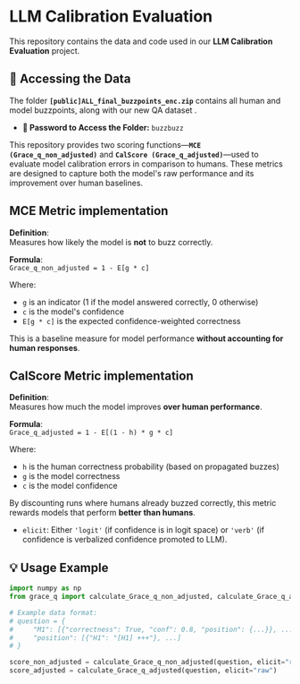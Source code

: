 # LLM Calibration Evaluation 

This repository contains the data and code used in our **LLM Calibration Evaluation** project.

## 📂 Accessing the Data

The folder **`[public]ALL_final_buzzpoints_enc.zip`** contains all human and model buzzpoints, along with our new QA dataset .

- **🔑 Password to Access the Folder:** `buzzbuzz`


This repository provides two scoring functions—**`MCE (Grace_q_non_adjusted)`** and **`CalScore (Grace_q_adjusted)`**—used to evaluate model calibration errors in comparison to humans. These metrics are designed to capture both the model's raw performance and its improvement over human baselines.


## MCE Metric implementation
**Definition**:  
Measures how likely the model is **not** to buzz correctly.

**Formula**:  
`Grace_q_non_adjusted = 1 - E[g * c]`

Where:
- `g` is an indicator (1 if the model answered correctly, 0 otherwise)
- `c` is the model's confidence
- `E[g * c]` is the expected confidence-weighted correctness

This is a baseline measure for model performance **without accounting for human responses**.

## CalScore Metric implementation

**Definition**:  
Measures how much the model improves **over human performance**.

**Formula**:  
`Grace_q_adjusted = 1 - E[(1 - h) * g * c]`

Where:
- `h` is the human correctness probability (based on propagated buzzes)
- `g` is the model correctness
- `c` is the model confidence

By discounting runs where humans already buzzed correctly, this metric rewards models that perform **better than humans**.

- `elicit`: Either `'logit'` (if confidence is in logit space) or `'verb'` (if confidence is verbalized confidence promoted to LLM).

## 💡 Usage Example

```python
import numpy as np
from grace_q import calculate_Grace_q_non_adjusted, calculate_Grace_q_adjusted

# Example data format:
# question = {
#     "M1": [{"correctness": True, "conf": 0.8, "position": {...}}, ...],
#     "position": [{"H1": "[H1] +++"}, ...]
# }

score_non_adjusted = calculate_Grace_q_non_adjusted(question, elicit="raw")
score_adjusted = calculate_Grace_q_adjusted(question, elicit="raw")
